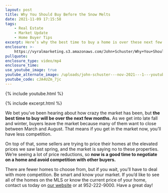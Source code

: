 ```yaml
---
layout: post
title: Why You Should Buy Before the Snow Melts
date: 2021-11-09 17:15:58
tags:
    - Real Estate
    - Market Update
    - Home Buyer Tips
excerpt: Here’s why the best time to buy a home is over these next few months.
enclosure: >-
    https://vyralmarketing.s3.amazonaws.com/John+Schuster/Why+You+Should+Buy+Before+the+Snow+Melts+(2).mp4
pullquote:
enclosure_type: video/mp4
enclosure_time:
use_youtube_image: true
youtube_alternate_image: /uploads/john-schuster---nov-2021---1---youtube.jpg
youtube_code: cJA4UZm_7jc
---
```

{% include youtube.html %}

{% include excerpt.html %}

We bet you’ve been hearing about how crazy the market has been, but **the best time to buy will be over the next few months.** As we get into late fall and winter, buyers leave the market because many of them want to close between March and August. That means if you get in the market now, you’ll have less competition.

On top of that, some sellers are trying to price their homes at the elevated prices we saw last spring, and the market is saying no to these properties. We’re seeing a lot of price reductions, so **now is a good time to negotiate on a home and avoid competition with other buyers.**

There are fewer homes to choose from, but if you wait, you’ll have to deal with more competition. Be smart and know your market. If you’d like to see all of the homes on the MLS or know the current price of your home, contact us today on [our website](https://www.johnschustergroup.com/) or at 952-222-9000. Have a great day\!<br>
